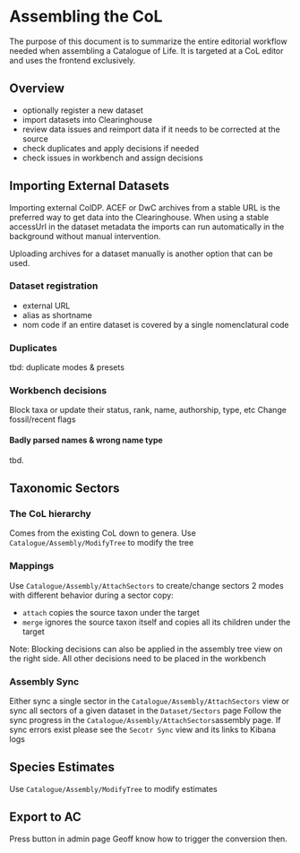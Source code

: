 # Assembling the CoL
The purpose of this document is to summarize the entire editorial workflow needed when assembling a Catalogue of Life.
It is targeted at a CoL editor and uses the frontend exclusively.

## Overview
 - optionally register a new dataset
 - import datasets into Clearinghouse
 - review data issues and reimport data if it needs to be corrected at the source
 - check duplicates and apply decisions if needed
 - check issues in workbench and assign decisions

## Importing External Datasets
Importing external ColDP. ACEF or DwC archives from a stable URL is the preferred way to get data into the Clearinghouse.
When using a stable accessUrl in the dataset metadata the imports can run automatically in the background without manual intervention.

Uploading archives for a dataset manually is another option that can be used.

### Dataset registration
 - external URL
 - alias as shortname
 - nom code if an entire dataset is covered by a single nomenclatural code

### Duplicates
tbd: duplicate modes & presets

### Workbench decisions
Block taxa or update their status, rank, name, authorship, type, etc
Change fossil/recent flags

#### Badly parsed names & wrong name type
tbd.


## Taxonomic Sectors
### The CoL hierarchy
Comes from the existing CoL down to genera.
Use `Catalogue/Assembly/ModifyTree` to modify the tree

### Mappings
Use `Catalogue/Assembly/AttachSectors` to create/change sectors
2 modes with different behavior during a sector copy: 
 - `attach` copies the source taxon under the target
 - `merge` ignores the source taxon itself and copies all its children under the target

Note: Blocking decisions can also be applied in the assembly tree view on the right side. All other decisions need to be placed in the workbench

### Assembly Sync
Either sync a single sector in the `Catalogue/Assembly/AttachSectors` view or sync all sectors of a given dataset in the `Dataset/Sectors` page
Follow the sync progress in the `Catalogue/Assembly/AttachSectors`assembly page.
If sync errors exist please see the `Secotr Sync` view and its links to Kibana logs


## Species Estimates
Use `Catalogue/Assembly/ModifyTree` to modify estimates


## Export to AC
Press button in admin page
Geoff know how to trigger the conversion then.
